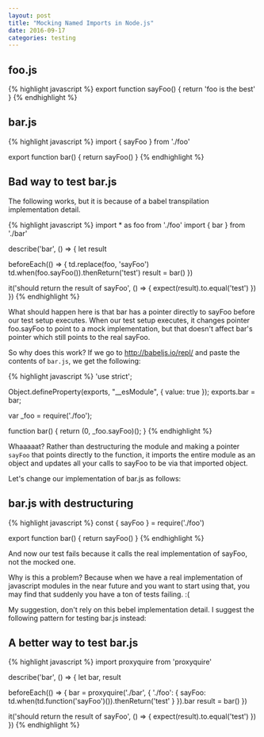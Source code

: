 ```yaml
---
layout: post
title: "Mocking Named Imports in Node.js"
date: 2016-09-17
categories: testing
---
```


## foo.js

{% highlight javascript %}
export function sayFoo() {
  return 'foo is the best'
}
{% endhighlight %}

## bar.js

{% highlight javascript %}
import { sayFoo } from './foo'

export function bar() {
	return sayFoo()
}
{% endhighlight %}

## Bad way to test bar.js

The following works, but it is because of a babel transpilation implementation detail.

{% highlight javascript %}
import * as foo from './foo'
import { bar } from './bar'

describe('bar', () => {
  let result

  beforeEach(() => {
    td.replace(foo, 'sayFoo')
    td.when(foo.sayFoo()).thenReturn('test')
    result = bar()
  })

  it('should return the result of sayFoo', () => {
    expect(result).to.equal('test')
  })
})
{% endhighlight %}

What should happen here is that bar has a pointer directly to sayFoo before our test setup executes. When our test setup executes, it changes pointer foo.sayFoo to point to a mock implementation, but that doesn't affect bar's pointer which still points to the real sayFoo.

So why does this work? If we go to http://babeljs.io/repl/ and paste the contents of `bar.js`, we get the following:

{% highlight javascript %}
'use strict';

Object.defineProperty(exports, "__esModule", {
 value: true
});
exports.bar = bar;

var _foo = require('./foo');

function bar() {
  return (0, _foo.sayFoo)();
}
{% endhighlight %}

Whaaaaat? Rather than destructuring the module and making a pointer `sayFoo` that points directly to the function, it imports the entire module as an object and updates all your calls to sayFoo to be via that imported object.

Let's change our implementation of bar.js as follows:

## bar.js with destructuring

{% highlight javascript %}
const { sayFoo } = require('./foo')

export function bar() {
  return sayFoo()
}
{% endhighlight %}

And now our test fails because it calls the real implementation of sayFoo, not the mocked one.

Why is this a problem? Because when we have a real implementation of javascript modules in the near future and you want to start using that, you may find that suddenly you have a ton of tests failing. :(

My suggestion, don't rely on this bebel implementation detail. I suggest the following pattern for testing bar.js instead:

## A better way to test bar.js

{% highlight javascript %}
import proxyquire from 'proxyquire'

describe('bar', () => {
  let bar, result

  beforeEach(() => {
    bar = proxyquire('./bar', {
      './foo': {
      	sayFoo: td.when(td.function('sayFoo')()).thenReturn('test'
      }
    }).bar
    result = bar()
  })

  it('should return the result of sayFoo', () => {
    expect(result).to.equal('test')
  })
})
{% endhighlight %}
